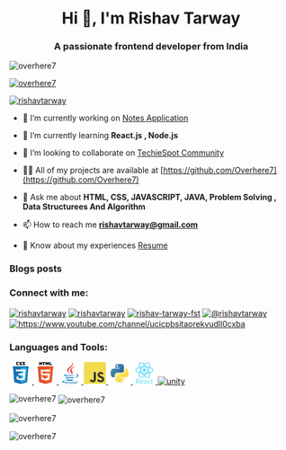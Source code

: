 <h1 align="center">Hi 👋, I'm Rishav Tarway</h1>
<h3 align="center">A passionate frontend developer from India</h3>

<p align="left"> <img src="https://komarev.com/ghpvc/?username=overhere7&label=Profile%20views&color=0e75b6&style=flat" alt="overhere7" /> </p>

<p align="left"> <a href="https://github.com/ryo-ma/github-profile-trophy"><img src="https://github-profile-trophy.vercel.app/?username=overhere7" alt="overhere7" /></a> </p>

<p align="left"> <a href="https://twitter.com/rishavtarway" target="blank"><img src="https://img.shields.io/twitter/follow/rishavtarway?logo=twitter&style=for-the-badge" alt="rishavtarway" /></a> </p>

- 🔭 I’m currently working on [Notes Application](https://github.com/Overhere7/reactapp-to-make-notes)

- 🌱 I’m currently learning **React.js , Node.js**

- 👯 I’m looking to collaborate on [TechieSpot Community](https://github.com/Overhere7/TechiSpot)

- 👨‍💻 All of my projects are available at [https://github.com/Overhere7](https://github.com/Overhere7)

- 💬 Ask me about **HTML, CSS, JAVASCRIPT, JAVA, Problem Solving , Data Structurees And Algorithm**

- 📫 How to reach me **rishavtarway@gmail.com**

- 📄 Know about my experiences [Resume](https://drive.google.com/file/d/1RJxMAwLMdHrdou8zth1rgys4B0VdKti2/view?usp=sharing)

### Blogs posts
<!-- BLOG-POST-LIST:START -->
<!-- BLOG-POST-LIST:END -->

<h3 align="left">Connect with me:</h3>
<p align="left">
<a href="https://dev.to/rishavtarway" target="blank"><img align="center" src="https://raw.githubusercontent.com/rahuldkjain/github-profile-readme-generator/master/src/images/icons/Social/devto.svg" alt="rishavtarway" height="30" width="40" /></a>
<a href="https://twitter.com/rishavtarway" target="blank"><img align="center" src="https://raw.githubusercontent.com/rahuldkjain/github-profile-readme-generator/master/src/images/icons/Social/twitter.svg" alt="rishavtarway" height="30" width="40" /></a>
<a href="https://linkedin.com/in/rishav-tarway-fst" target="blank"><img align="center" src="https://raw.githubusercontent.com/rahuldkjain/github-profile-readme-generator/master/src/images/icons/Social/linked-in-alt.svg" alt="rishav-tarway-fst" height="30" width="40" /></a>
<a href="https://medium.com/@rishavtarway" target="blank"><img align="center" src="https://raw.githubusercontent.com/rahuldkjain/github-profile-readme-generator/master/src/images/icons/Social/medium.svg" alt="@rishavtarway" height="30" width="40" /></a>
<a href="https://www.youtube.com/c/https://www.youtube.com/channel/ucicpbsitaorekvudll0cxba" target="blank"><img align="center" src="https://raw.githubusercontent.com/rahuldkjain/github-profile-readme-generator/master/src/images/icons/Social/youtube.svg" alt="https://www.youtube.com/channel/ucicpbsitaorekvudll0cxba" height="30" width="40" /></a>
</p>


<h3 align="left">Languages and Tools:</h3>
<p align="left"> <a href="https://www.w3schools.com/css/" target="_blank" rel="noreferrer"> <img src="https://raw.githubusercontent.com/devicons/devicon/master/icons/css3/css3-original-wordmark.svg" alt="css3" width="40" height="40"/> </a> <a href="https://www.w3.org/html/" target="_blank" rel="noreferrer"> <img src="https://raw.githubusercontent.com/devicons/devicon/master/icons/html5/html5-original-wordmark.svg" alt="html5" width="40" height="40"/> </a> <a href="https://www.java.com" target="_blank" rel="noreferrer"> <img src="https://raw.githubusercontent.com/devicons/devicon/master/icons/java/java-original.svg" alt="java" width="40" height="40"/> </a> <a href="https://developer.mozilla.org/en-US/docs/Web/JavaScript" target="_blank" rel="noreferrer"> <img src="https://raw.githubusercontent.com/devicons/devicon/master/icons/javascript/javascript-original.svg" alt="javascript" width="40" height="40"/> </a> <a href="https://www.python.org" target="_blank" rel="noreferrer"> <img src="https://raw.githubusercontent.com/devicons/devicon/master/icons/python/python-original.svg" alt="python" width="40" height="40"/> </a> <a href="https://reactjs.org/" target="_blank" rel="noreferrer"> <img src="https://raw.githubusercontent.com/devicons/devicon/master/icons/react/react-original-wordmark.svg" alt="react" width="40" height="40"/> </a> <a href="https://unity.com/" target="_blank" rel="noreferrer"> <img src="https://www.vectorlogo.zone/logos/unity3d/unity3d-icon.svg" alt="unity" width="40" height="40"/> </a> </p>

<p><img align="left" src="https://github-readme-stats.vercel.app/api/top-langs?username=overhere7&show_icons=true&locale=en&layout=compact" alt="overhere7" /></p>

<p>&nbsp;<img align="center" src="https://github-readme-stats.vercel.app/api?username=overhere7&show_icons=true&locale=en" alt="overhere7" /></p>

<p><img align="center" src="https://github-readme-streak-stats.herokuapp.com/?user=overhere7&" alt="overhere7" /></p>
<img align="center" src="https://assets.holopin.io/hf2024levels/level0-sloth-code-0-0-0-0.webp" alt="overhere7" width="200px" height="200px"/>



